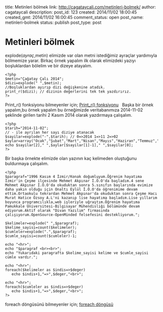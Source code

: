 title: Metinleri bölmek
link: http://cagataycali.com/metinleri-bolmek/
author: cagataycali
description: 
post_id: 123
created: 2014/11/02 18:00:45
created_gmt: 2014/11/02 16:00:45
comment_status: open
post_name: metinleri-bolmek
status: publish
post_type: post

# Metinleri bölmek

explode($ayraç,$metin) elimizde var olan metni istediğimiz ayraçlar yardımıyla bölmemize yarar. Birkaç örnek yapalım ilk olarak elimizdeki yazıyı boşluklardan bölelim ve bir dizeye atayalım. 
    
    
    <?php
    $metin="Çağatay Çalı 2014";
    $dizi=explode(" ",$metin);
    //Boşluklardan ayırıp dizi değişkenine atadık.
    print_r($dizi); // dizinin değerlerini tek tek yazdırırız.
    ?>

Print_r() fonksiyonu bilmeyenler için; [Print_r() fonksiyonu](http://cagataycali.me/print_r-fonksiyonu/)   Başka bir örnek yapalım,bu örnek yapalım bu örneğimizde veritabanımıza 2014-11-02 şeklinde girilen tarihi 2 Kasım 2014 olarak yazdırmaya çalışalım. 
    
    
    <?php
    $tarih="2014-11-02";
    // - ile ayrılan her sayı diziye atanacak
    $sayilar=explode("-",$tarih); // 0=>2014 1=>11 2=>02
    $aylar=array("Ocak","Şubat","Mart","Nisan","Mayıs","Haziran","Temmuz","Ağustos","Eylül","Ekim","Kasım","Aralık");
    echo $sayilar[2]," ",$aylar[$sayilar[1]-1]," ",$sayilar[0];
    ?>

Bir başka örnekte elimizde olan yazının kaç kelimeden oluştuğunu buldurmaya çalışalım. 
    
    
    <?php
    $paragraf="1996 Kasım 4 İzmir/Konak doğumluyum.Öğrenim hayatıma İzmir'in Çeşme ilçesinde Mehmet Akpınar İ.Ö.O'da başladım.4 sene Mehmet Akpınar İ.Ö.O'da okuduktan sonra 5.sınıfın başlarında evimize daha yakın olduğu için Onaltı Eylül İ.Ö.O'da öğrenimime devam ettim.Ortaokulu tekrardan Mehmet Akpınar'da okuduktan sonra Çeşme Hacı Murat Hatice Özsoy A.L'ni kazanıp lise hayatıma başladım.Lise yıllarım boyunca programcılıkla,web işleriyle uğraştım.Öğrenim hayatıma Pamukkale Üniversitesi-Bilgisayar Mühendisliği bölümünde devam ediyorum.Aktif olarak "Divan Yazılım" firmasında çalışıyorum.OpenSource-OpenMinded felsefesini destekliyorum.";
     
    $kelimeler=explode(" ",$paragraf);
    $kelime_sayisi=count($kelimeler);
    $cumleler=explode(".",$paragraf);
    $cumle_sayisi=count($cumleler)-1;
     
    echo "<hr>";
    echo "$paragraf <br><br>";
    echo "Yukarıdaki paragrafta $kelime_sayisi kelime ve $cumle_sayisi cümle vardır.";
     
    echo "<hr>";
    foreach($kelimeler as $indis=>$deger)
       echo $indis+1,"=>",$deger,"<br>";
     
    echo "<hr>";
    foreach($cumleler as $indis=>$deger)
       echo $indis+1,"=>",$deger,"<br>";
    ?>

foreach döngüsünü bilmeyenler için; [foreach döngüsü](http://cagataycali.me/foreach-dongusu/)